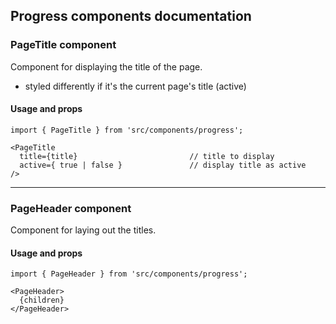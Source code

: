 ## Progress components documentation

### PageTitle component

Component for displaying the title of the page.

- styled differently if it's the current page's title (active)

#### Usage and props

```
import { PageTitle } from 'src/components/progress';

<PageTitle
  title={title}                         // title to display
  active={ true | false }               // display title as active
/>
```

---

### PageHeader component

Component for laying out the titles.

#### Usage and props

```
import { PageHeader } from 'src/components/progress';

<PageHeader>
  {children}
</PageHeader>
```
